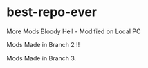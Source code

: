# best-repo-ever
More Mods
Bloody Hell - Modified on Local PC

Mods Made in Branch 2 !!

Mods Made in Branch 3.


